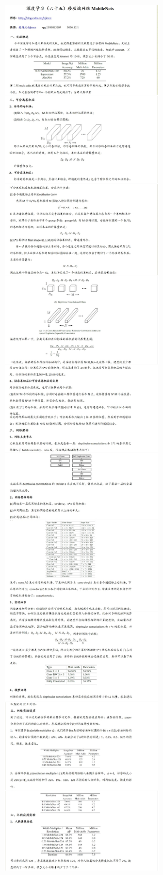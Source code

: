 ![](/assets/dl-poopnet-mobilenet1.png)![](/assets/dl-popnet-mobilenet2.png)![](/assets/dl-popnet-mobilenet3.png)![](/assets/dl-popnet-mobilenet.png)![](/assets/dl-popnet-mobilenet5.png)![](/assets/dl-popnet-mobilenet6.png)![](/assets/dl-popnet-mobilenet7.png)![](/assets/dl-popnet-mobilenet8.png)![](/assets/dl-popnet-mobilenet9.png)![](/assets/dl-popnet-mobilenet10.png)

